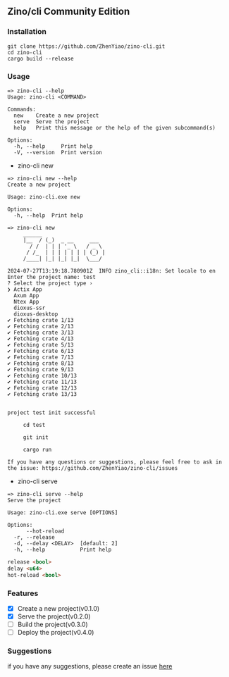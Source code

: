 ﻿## Zino/cli Community Edition

### Installation
```shell
git clone https://github.com/ZhenYiao/zino-cli.git
cd zino-cli
cargo build --release
```

### Usage

```
=> zino-cli --help
Usage: zino-cli <COMMAND>

Commands:
  new    Create a new project
  serve  Serve the project
  help   Print this message or the help of the given subcommand(s)

Options:
  -h, --help     Print help
  -V, --version  Print version
```
- zino-cli new
```
=> zino-cli new --help
Create a new project

Usage: zino-cli.exe new

Options:
  -h, --help  Print help
```
```
=> zino-cli new
     ______
     |__  / (_)  _ __     ___
       / /  | | | '_ \   / _ \
      / /_  | | | | | | | (_) |
     /____| |_| |_| |_|  \___/

2024-07-27T13:19:18.780901Z  INFO zino_cli::i18n: Set locale to en
Enter the project name: test
? Select the project type ›
❯ Actix App
  Axum App
  Ntex App
  dioxus-ssr
  dioxus-desktop
✔ Fetching crate 1/13
✔ Fetching crate 2/13
✔ Fetching crate 3/13
✔ Fetching crate 4/13
✔ Fetching crate 5/13
✔ Fetching crate 6/13
✔ Fetching crate 7/13
✔ Fetching crate 8/13
✔ Fetching crate 9/13
✔ Fetching crate 10/13
✔ Fetching crate 11/13
✔ Fetching crate 12/13
✔ Fetching crate 13/13


project test init successful

     cd test

     git init

     cargo run

If you have any questions or suggestions, please feel free to ask in the issue: https://github.com/ZhenYiao/zino-cli/issues
```

- zino-cli serve
```
=> zino-cli serve --help
Serve the project

Usage: zino-cli.exe serve [OPTIONS]

Options:
      --hot-reload
  -r, --release
  -d, --delay <DELAY>  [default: 2]
  -h, --help           Print help
```
```markdown
release <bool>
delay <u64>
hot-reload <bool>
```


### Features
- [x] Create a new project(v0.1.0)
- [x] Serve the project(v0.2.0)
- [ ] Build the project(v0.3.0)
- [ ] Deploy the project(v0.4.0)

### Suggestions
if you have any suggestions, please create an issue [here](https://github.com/ZhenYiao/zino-cli/issues/3)
